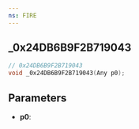 ```yaml
---
ns: FIRE
---
```

## _0x24DB6B9F2B719043

```c
// 0x24DB6B9F2B719043
void _0x24DB6B9F2B719043(Any p0);
```

## Parameters
* **p0**:
